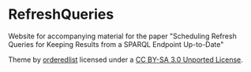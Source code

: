 # RefreshQueries

Website for accompanying material for the paper "Scheduling Refresh Queries for Keeping Results from a SPARQL Endpoint Up-to-Date"

Theme by [orderedlist](http://github.com/orderedlist/minimal/) licensed under a [CC BY-SA 3.0 Unported License](http://creativecommons.org/licenses/by-sa/3.0/).
